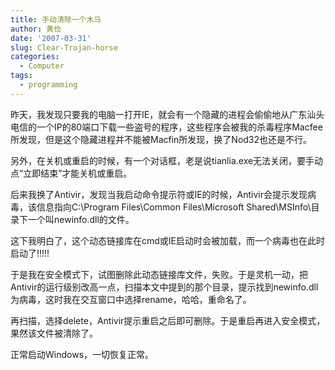 ```yaml
---
title: 手动清除一个木马
author: 黄俭
date: '2007-03-31'
slug: Clear-Trojan-horse
categories:
  - Computer
tags:
  - programming
---
```

昨天，我发现只要我的电脑一打开IE，就会有一个隐藏的进程会偷偷地从广东汕头电信的一个IP的80端口下载一些盗号的程序，这些程序会被我的杀毒程序Macfee所发现，但是这个隐藏进程并不能被Macfin所发现，换了Nod32也还是不行。

另外，在关机或重启的时候，有一个对话框，老是说tianlia.exe无法关闭，要手动点“立即结束”才能关机或重启。

后来我换了Antivir，发现当我启动命令提示符或IE的时候，Antivir会提示发现病毒，该信息指向C:\Program Files\Common Files\Microsoft Shared\MSInfo\目录下一个叫newinfo.dll的文件。

这下我明白了，这个动态链接库在cmd或IE启动时会被加载，而一个病毒也在此时启动了!!!!!

于是我在安全模式下，试图删除此动态链接库文件，失败。于是灵机一动，把Antivir的运行级别改高一点，扫描本文中提到的那个目录，提示找到newinfo.dll为病毒，这时我在交互窗口中选择rename，哈哈，重命名了。

再扫描，选择delete，Antivir提示重启之后即可删除。于是重启再进入安全模式，果然该文件被清除了。

正常启动Windows，一切恢复正常。